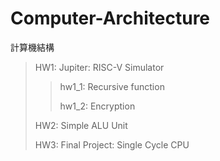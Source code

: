 # Computer-Architecture
計算機結構
>HW1: Jupiter: RISC-V Simulator
>>hw1_1: Recursive function
>>
>>hw1_2: Encryption
>>
>HW2: Simple ALU Unit
>
>HW3: Final Project: Single Cycle CPU

